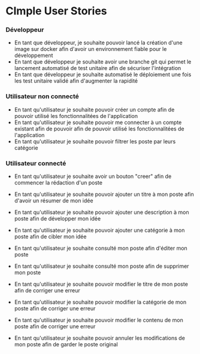 # CImple User Stories 

### Développeur 

* En tant que développeur, je souhaite pouvoir lancé la création d'une image sur docker afin d'avoir un environnement fiable pour le développement 
* En tant que développeur je souhaite avoir une branche git qui permet le lancement automatisé de test unitaire afin de sécuriser l'intégration 
* En tant que développeur je souhaite automatisé le déploiement une fois les test unitaire validé afin d'augmenter la rapidité


### Utilisateur non connecté

* En tant qu'utilisateur je souhaite pouvoir créer un compte afin de pouvoir utilisé les fonctionnalitées de l'application
* En tant qu'utilisateur je souhaite pouvoir me connecter à un compte existant afin de pouvoir afin de pouvoir utilisé les fonctionnalitées de l'application
* En tant qu'utilisateur je souhaite pouvoir filtrer les poste par leurs catégorie

### Utilisateur connecté 

* En tant qu'utilisateur je souhaite avoir un bouton "creer" afin de commencer la rédaction d'un poste
* En tant qu'utilisateur je souhaite pouvoir ajouter un titre à mon poste afin d'avoir un résumer de mon idée
* En tant qu'utilisateur je souhaite pouvoir ajouter une description à mon poste afin de développer mon idée
* En tant qu'utilisateur je souhaite pouvoir ajouter une catégorie à mon poste afin de cibler mon idée
* En tant qu'utilisateur je souhaite consulté mon poste afin d'éditer mon poste
* En tant qu'utilisateur je souhaite consulté mon poste afin de supprimer mon poste 

* En tant qu'utilisateur je souhaite pouvoir modifier le titre de mon poste afin de corriger une erreur 
* En tant qu'utilisateur je souhaite pouvoir modifier la catégorie de mon poste afin de corriger une erreur 
* En tant qu'utilisateur je souhaite pouvoir modifier le contenu de mon poste afin de corriger une erreur 
* En tant qu'utilisateur je souhaite pouvoir annuler les modifications de mon poste afin de garder le poste original 

